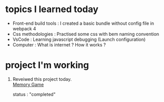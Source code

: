 # topics I learned today 
- Front-end build tools : I created a basic bundle without config file in webpack 4
- Css methodologies     : Practised some css with bem naming convention
- VsCode                : Learning javascript debugging (Launch configuration)
- Computer              : What is internet ? How it works ?


# project I'm working
1. Reveiwed this project today.   
   [Memory Game](https://github.com/SaujanDulal/JsMemoryGame)

    status : "completed"
    
